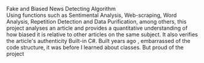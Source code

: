 
Fake and Biased News Detecting Algorithm 	
Using functions such as Sentimental Analysis, Web-scraping, Word Analysis, Repetition Detection and Data Purification, among others, this project analyses an article and provides a quantitative understanding of how biased it is relative to other articles on the same subject. It also verifies the article's authenticity  Built-in C#. Built years ago , embarrassed of the code structure, it was before I learned about classes. But proud of the project
